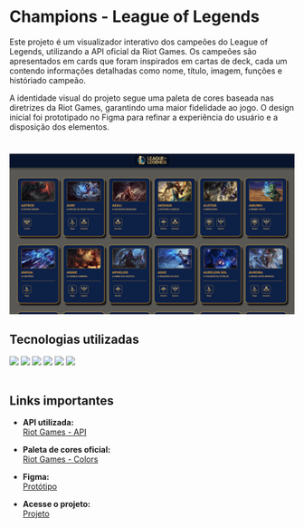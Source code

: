 # Champions - League of Legends

Este projeto é um visualizador interativo dos campeões do League of Legends, utilizando a API oficial da Riot Games. Os campeões são apresentados em cards que foram inspirados em cartas de deck, cada um contendo informações detalhadas como nome, título, imagem, funções e históriado campeão.

A identidade visual do projeto segue uma paleta de cores baseada nas diretrizes da Riot Games, garantindo uma maior fidelidade ao jogo. O design inicial foi prototipado no Figma para refinar a experiência do usuário e a disposição dos elementos.

#

<img src="img/project.gif" alt="Projeto"/> 

<br>

## Tecnologias utilizadas
<div>
     <img src="https://img.shields.io/badge/html5-%23E34F26.svg?style=for-the-badge&logo=html5&logoColor=white" />
     <img src="https://img.shields.io/badge/css3-%231572B6.svg?style=for-the-badge&logo=css3&logoColor=white" />
     <img src="https://img.shields.io/badge/javascript-%23323330.svg?style=for-the-badge&logo=javascript&logoColor=%23F7DF1E" />
     <img src="https://img.shields.io/badge/API%20Riot%20Games-282424.svg?style=for-the-badge&logo=riot-games&logoColor=white"/> 
     <img src="https://img.shields.io/badge/figma-%23F24E1E.svg?style=for-the-badge&logo=figma&logoColor=white"/>
     <img src="https://img.shields.io/badge/VS%20Code-0078d7.svg?style=for-the-badge&logo=visual-studio-code&logoColor=white"/> 
</div>

<br>

## Links importantes 
- **API utilizada:**  
  [Riot Games - API](https://ddragon.leagueoflegends.com/cdn/14.19.1/data/pt_BR/champion.json)  

- **Paleta de cores oficial:**  
  [Riot Games - Colors](https://brand.riotgames.com/pt-br/league-of-legends/color/)  

- **Figma:**  
  [Protótipo](https://www.figma.com/design/DansNeGtXRN9y0x2Qj4sM5/Champions-Lol?node-id=2-179&node-type=frame&t=NmPpdFXTjuOexgia-0)

- **Acesse o projeto:**  
  [Projeto](https://beatrizaribeiro.github.io/ChampionsLol/)
